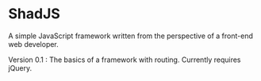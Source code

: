 # ShadJS

A simple JavaScript framework written from the perspective of a front-end web developer.

Version 0.1 : The basics of a framework with routing. Currently requires jQuery.
